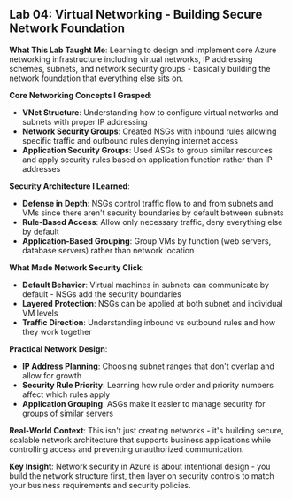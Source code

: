## Lab 04: Virtual Networking - Building Secure Network Foundation

**What This Lab Taught Me**:
Learning to design and implement core Azure networking infrastructure including virtual networks, IP addressing schemes, subnets, and network security groups - basically building the network foundation that everything else sits on.

**Core Networking Concepts I Grasped**:
- **VNet Structure**: Understanding how to configure virtual networks and subnets with proper IP addressing
- **Network Security Groups**: Created NSGs with inbound rules allowing specific traffic and outbound rules denying internet access
- **Application Security Groups**: Used ASGs to group similar resources and apply security rules based on application function rather than IP addresses

**Security Architecture I Learned**:
- **Defense in Depth**: NSGs control traffic flow to and from subnets and VMs since there aren't security boundaries by default between subnets
- **Rule-Based Access**: Allow only necessary traffic, deny everything else by default
- **Application-Based Grouping**: Group VMs by function (web servers, database servers) rather than network location

**What Made Network Security Click**:
- **Default Behavior**: Virtual machines in subnets can communicate by default - NSGs add the security boundaries
- **Layered Protection**: NSGs can be applied at both subnet and individual VM levels
- **Traffic Direction**: Understanding inbound vs outbound rules and how they work together

**Practical Network Design**:
- **IP Address Planning**: Choosing subnet ranges that don't overlap and allow for growth
- **Security Rule Priority**: Learning how rule order and priority numbers affect which rules apply
- **Application Grouping**: ASGs make it easier to manage security for groups of similar servers

**Real-World Context**:
This isn't just creating networks - it's building secure, scalable network architecture that supports business applications while controlling access and preventing unauthorized communication.

**Key Insight**: 
Network security in Azure is about intentional design - you build the network structure first, then layer on security controls to match your business requirements and security policies.
